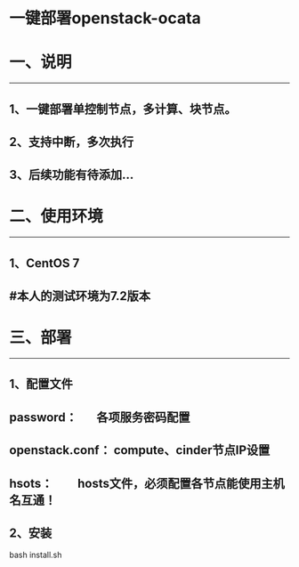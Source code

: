 一键部署openstack-ocata
=======================
# 一、说明
-----------------------
1、一键部署单控制节点，多计算、块节点。
-----------------------
2、支持中断，多次执行
-----------------------
3、后续功能有待添加...
-----------------------

# 二、使用环境
-----------------------
1、CentOS 7
-----------------------
#本人的测试环境为7.2版本
-----------------------

# 三、部署
-----------------------
1、配置文件
-----------------------
password：       各项服务密码配置
-----------------------
openstack.conf： compute、cinder节点IP设置
-----------------------
hsots：          hosts文件，必须配置各节点能使用主机名互通！
-----------------------
2、安装
-----------------------
bash install.sh
